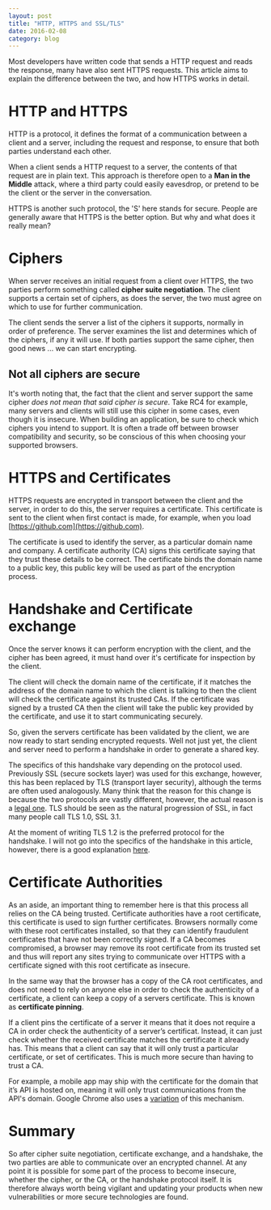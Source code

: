 ```yaml
---
layout: post
title: "HTTP, HTTPS and SSL/TLS"
date: 2016-02-08
category: blog
---
```


Most developers have written code that sends a HTTP request and reads the response, many have also sent HTTPS 
requests. This article aims to explain the difference between the two, and how HTTPS works in detail.

HTTP and HTTPS
================

HTTP is a protocol, it defines the format of a communication between a client and a server, including the request and 
response, to ensure that both parties understand each other.

When a client sends a HTTP request to a server, the contents of that request are in plain text. 
This approach is therefore open to a **Man in the Middle** attack, where a third party could easily eavesdrop, or 
pretend to be the client or the server in the conversation.

HTTPS is another such protocol, the 'S' here stands for secure. People are generally aware that HTTPS is the better 
option. But why and what does it really mean?

Ciphers
================

When server receives an initial request from a client over HTTPS, the two parties perform something called **cipher 
suite negotiation**. The client supports a certain set of ciphers, as does the server, the two must agree on which to
 use for further communication.
 
The client sends the server a list of the ciphers it supports, normally in order of preference. The server examines 
the list and determines which of the ciphers, if any it will use. If both parties support the same cipher, then good 
news ... we can start encrypting.

Not all ciphers are secure
------

It's worth noting that, the fact that the client and server support the same cipher *does not mean that said cipher is 
secure*. Take RC4 for example, many servers and clients will still use this cipher in some cases, even though it is 
insecure. When building an application, be sure to check which ciphers you intend to support. It is often a trade off 
between browser compatibility and security, so be conscious of this when choosing your supported browsers.

HTTPS and Certificates
================

HTTPS requests are encrypted in transport between the client and the server, in order to do this, the server requires
 a certificate. This certificate is sent to the client when first contact is made, for example, when you load 
 [https://github.com](https://github.com).

The certificate is used to identify the server, as a particular domain name and company. A certificate authority (CA)
 signs this certificate saying that they trust these details to be correct. The certificate binds the domain name to 
 a public key, this public key will be used as part of the encryption process.

Handshake and Certificate exchange
================

Once the server knows it can perform encryption with the client, and the cipher has been agreed, it must hand over it's 
certificate for inspection by the client.

The client will check the domain name of the certificate, if it matches the address of the domain name to which the 
client is talking to  then the client will check the certificate against its trusted CAs. If the certificate was 
signed by a trusted CA then the client will take the public key provided by the certificate, and use it to start 
communicating securely.

So, given the servers certificate has been validated by the client, we are now ready to start sending encrypted 
requests. Well not just yet, the client and server need to perform a handshake in order to generate a shared key.

The specifics of this handshake vary depending on the protocol used. Previously SSL (secure sockets layer) was used for 
this exchange, however, this has been replaced by TLS (transport layer security), although the terms are often used 
analogously.
Many think that the reason for this change is because the two protocols are vastly different, however, the actual 
reason is a [legal one](https://en.wikipedia.org/wiki/Transport_Layer_Security). TLS should be seen as the natural 
progression of SSL, in fact many people call TLS 1.0, SSL 3.1.

At the moment of writing TLS 1.2 is the preferred protocol for the handshake. I will not go into the 
specifics of the handshake in this article, however, there is a good explanation [here](http://www-01.ibm.com/support/knowledgecenter/?lang=en#!/SSFKSJ_7.1.0/com.ibm.mq.doc/sy10660_.htm).

 
Certificate Authorities
===============

As an aside, an important thing to remember here is that this process all relies on the CA being trusted. Certificate
 authorities have a root certificate, this certificate is used to sign further certificates. Browsers normally come 
 with these root certificates installed, so that they can identify fraudulent certificates that have not been correctly 
 signed. If a CA becomes compromised, a browser may remove its root certificate from its trusted set and thus will 
 report any sites trying to communicate over HTTPS with a certificate signed with this root certificate as insecure.

In the same way that the browser has a copy of the CA root certificates, and does not need to rely on anyone else in order to
check the authenticity of a certificate, a client can keep a copy of a servers certificate. This is known as 
**certificate pinning**. 

If a client pins the certificate of a server it means that it does not require a CA in order check the authenticity 
of a server’s certificat. Instead, it can just check whether the received certificate matches the certificate it 
already has. This means that a client can say that it will only trust a particular certificate, or set of certificates.
This is much more secure than having to trust a CA.

For example, a mobile app may ship with the certificate for the domain that it’s API is hosted on, meaning it will 
only trust communications from the API's domain. Google Chrome also uses a [variation](https://www.chromium.org/hsts)
of this mechanism.

Summary
===============

So after cipher suite negotiation, certificate exchange, and a handshake, the two parties are able to communicate over
 an encrypted channel. At any point it is possible for some part of the process to become insecure, whether the 
 cipher, or the CA, or the handshake protocol itself. It is therefore always worth being vigilant and updating your 
 products when new vulnerabilities or more secure technologies are found.